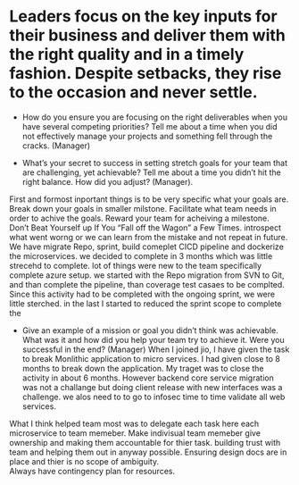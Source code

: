 
# Leaders focus on the key inputs for their business and deliver them with the right quality and in a timely fashion.  Despite setbacks, they rise to the occasion and never settle.

- How do you ensure you are focusing on the right deliverables when you have several competing priorities?  Tell me about a time when you did not effectively manage your projects and something fell through the cracks.  (Manager)

- What’s your secret to success in setting stretch goals for your team that are challenging, yet achievable?  Tell me about a time you didn’t hit the right balance.  How did you adjust?  (Manager).

First and formost inportant things is to be very specific what your goals are. 
Break down your goals in smaller milstone. 
Facilitate what team needs in order to achive the goals. 
Reward your team for acheiving a milestone. 
Don’t Beat Yourself up If You “Fall off the Wagon” a Few Times. introspect what went worng or we can learn from the mistake and not repeat in future. We have migrate Repo, sprint, build comeplet CICD pipeline and dockerize the microservices. we decided to complete in 3 months which was little strecehd to complete. lot of things were new to the team specifically complete azure setup. we started with the Repo migration from SVN to Git, and than complete the pipeline, than coverage test casaes to be complted. Since this activity had to be completed with the ongoing sprint, we were little sterched. in the last I started to reduced the sprint scope to complete the 




- Give an example of a mission or goal you didn’t think was achievable.  What was it and how did you help your team try to achieve it.  Were you successful in the end? (Manager)
When I joined jio, I have given the task to break Monlithic application to micro services. I had given close to 8 months to break down the application. My traget was to close the activity in about 6 months. However backend core service migration was not a challange but doing client release with new interfaces was a challenge. we alos need to to go to infosec time to time validate all web services. 

What I think helped team most was to delegate each task here each microservice to team memeber. 
Make indivisual team memeber give ownership and making them accountable for thier task. 
building trust with team and helping them out in anyway possible. 
Ensuring design docs are in place and thier is no scope of ambiguity.   
Always have contingency plan for resources. 
